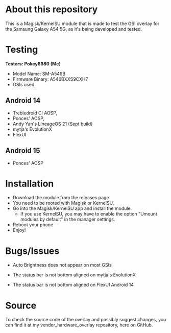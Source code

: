 # About this repository
This is a Magisk/KernelSU module that is made to test the GSI overlay for the Samsung Galaxy A54 5G, as it's being developed and tested.

# Testing
 **Testers: Pokey8680 (Me)**
- Model Name: SM-A546B
- Firmware Binary: A546BXXS9CXH7
- GSIs used:
## Android 14
  - Trebledroid CI AOSP,
  - Ponces' AOSP,
  -  Andy Yan's LineageOS 21 (Sept build)
  -  mytja's EvolutionX
  -  FlexUI 
## Android 15
  - Ponces' AOSP 
# Installation
- Download the module from the releases page.
- You need to be rooted with Magisk or KernelSU.
- Go into the Magisk/KernelSU app and install the module.
  - If you use KernelSU, you may have to enable the option "Umount modules by default" in the manager settings.
- Reboot your phone
- Enjoy!

# Bugs/Issues
- Auto Brightness does not appear on most GSIs

- The status bar is not bottom aligned on mytja's EvolutionX

- The status bar is not bottom aligned on FlexUI Android 14

# Source
To check the source code of the overlay and possibly suggest changes, you can find it at my vendor_hardware_overlay repository, here on GitHub.
